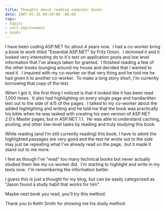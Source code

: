 ```yaml
---
title: Thoughts about reading computer books
date: 2007-01-26 00:59:00 -06:00
tags:
- habits
- self-improvement
- books
---
```


I have been coding ASP.NET for about 4 years now.  I had a co-worker bring a book to work titled "Essential ASP.NET" by Fritz Onion.  I skimmed it and it looked very interesting do to it's text on application pools and low level information that I've always taken for granted.  I finished reading a few of the other books lounging around my house and decided that I wanted to read it.  I inquired with my co-worker on that very thing and he told me he had given it to another co-worker.  To make a long story short, I'm currently borrowing that copy of the text.

When I got it, the first thing I noticed is that it looked like it has been read 1,000 times.  It also had highlighting on every single page and handwritten text out to the side of 4/5 of the pages.  I talked to my co-worker about the added highlighting and writing and he told me that the book was practically his bible when he was tasked with creating his own version of ASP.NET 2.0's Master pages, but in ASP.NET 1.1.  He was able to understand caching, pooling, and other low-level tasks by reading and truly studying this book.

While reading (and I'm still currently reading) this book, I have to admit the highlighted passages are very good and the text he wrote out to the side may just be repeating what I've already read on the page,  but it made it stand out to me more.

I feel as though I've "read" too many technical books but never actually studied them like my co-worker did.  I'm starting to highlight and write in my texts now.  I'm remembering the information better.

I guess this is just a thought for my blog, but can be easily categorized as "Jason found a study habit that works for him".

Maybe next book you read, you'll try this method.

Thank you to Keith Smith for showing me his study method.
